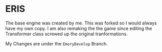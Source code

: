 # ERIS

The base engine was created by me. This was forked so I would always have my own copy. I am also remaking the the game since editing the Transformer class screwed up the original tranformations.

My Changes are under the `EmoryDevelop` Branch.

